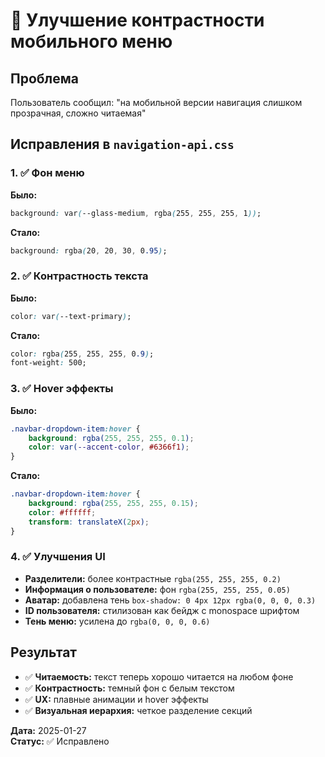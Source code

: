 # 🎨 Улучшение контрастности мобильного меню

## Проблема
Пользователь сообщил: "на мобильной версии навигация слишком прозрачная, сложно читаемая"

## Исправления в `navigation-api.css`

### 1. ✅ Фон меню
**Было:**
```css
background: var(--glass-medium, rgba(255, 255, 255, 1));
```

**Стало:**
```css
background: rgba(20, 20, 30, 0.95);
```

### 2. ✅ Контрастность текста
**Было:**
```css
color: var(--text-primary);
```

**Стало:**
```css
color: rgba(255, 255, 255, 0.9);
font-weight: 500;
```

### 3. ✅ Hover эффекты
**Было:**
```css
.navbar-dropdown-item:hover {
    background: rgba(255, 255, 255, 0.1);
    color: var(--accent-color, #6366f1);
}
```

**Стало:**
```css
.navbar-dropdown-item:hover {
    background: rgba(255, 255, 255, 0.15);
    color: #ffffff;
    transform: translateX(2px);
}
```

### 4. ✅ Улучшения UI
- **Разделители:** более контрастные `rgba(255, 255, 255, 0.2)`
- **Информация о пользователе:** фон `rgba(255, 255, 255, 0.05)`
- **Аватар:** добавлена тень `box-shadow: 0 4px 12px rgba(0, 0, 0, 0.3)`
- **ID пользователя:** стилизован как бейдж с monospace шрифтом
- **Тень меню:** усилена до `rgba(0, 0, 0, 0.6)`

## Результат
- ✅ **Читаемость:** текст теперь хорошо читается на любом фоне
- ✅ **Контрастность:** темный фон с белым текстом
- ✅ **UX:** плавные анимации и hover эффекты
- ✅ **Визуальная иерархия:** четкое разделение секций

**Дата:** 2025-01-27  
**Статус:** ✅ Исправлено